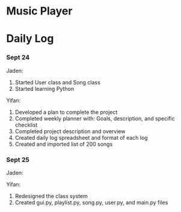 # Music Player

# Daily Log
### Sept 24
Jaden: 
1. Started User class and Song class
2. Started learning Python

Yifan:
1. Developed a plan to complete the project
2. Completed weekly planner with: Goals, description, and specific checklist
3. Completed project description and overview
4. Created daily log spreadsheet and format of each log
5. Created and imported list of 200 songs

### Sept 25
Jaden: 

Yifan:
1. Redesigned the class system
2. Created gui.py, playlist.py, song.py, user.py, and main.py files